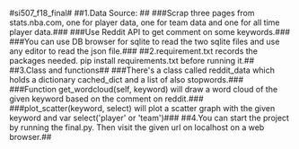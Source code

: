 #si507_f18_final#
##1.Data Source: ##
###Scrap three pages from stats.nba.com, one for player data, one for team data and one for all time player data.###
###Use Reddit API to get comment on some keywords.###
###You can use DB browser for sqlite to read the two sqlite files and use any editor to read the json file.###
##2.requirement.txt records the packages needed. pip install requirements.txt before running it.##
##3.Class and functions##
###There's a class called reddit_data which holds a dictionary cached_dict and a list of also stopwords.###
###Function get_wordcloud(self, keyword) will draw a word cloud of the given keyword based on the comment on reddit.###
###plot_scatter(keyword, select) will plot a scatter graph with the given keyword and var select('player' or 'team')###
##4.You can start the project by running the final.py. Then visit the given url on localhost on a web browser.##
